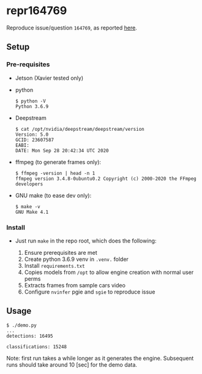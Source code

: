 # repr164769

Reproduce issue/question `164769`, as reported [here](https://forums.developer.nvidia.com/t/no-sgie-metadata-for-some-pgie-detections-using-pyds/164769).

## Setup

### Pre-requisites

* Jetson (Xavier tested only)
* python

  ```console
  $ python -V
  Python 3.6.9
  ```

* Deepstream

  ```console
  $ cat /opt/nvidia/deepstream/deepstream/version
  Version: 5.0
  GCID: 23607587
  EABI: 
  DATE: Mon Sep 28 20:42:34 UTC 2020
  ```

* ffmpeg (to generate frames only):

  ```console
  $ ffmpeg -version | head -n 1
  ffmpeg version 3.4.8-0ubuntu0.2 Copyright (c) 2000-2020 the FFmpeg developers
  ```
* GNU make (to ease dev only):

  ```console
  $ make -v
  GNU Make 4.1
  ```



### Install

* Just run `make` in the repo root, which does the following:

  1. Ensure prerequisites are met
  1. Create python 3.6.9 venv in `.venv.` folder
  1. Install `requirements.txt`
  1. Copies models from `/opt` to allow engine creation with normal user perms
  1. Extracts frames from sample cars video
  1. Configure `nvinfer` pgie and `sgie` to reproduce issue

## Usage

  ```console
  $ ./demo.py
  ...
  detections: 16495

  classifications: 15248
  ```

Note: first run takes a while longer as it generates the engine. Subsequent runs should take around 10 [sec] for the demo data.
